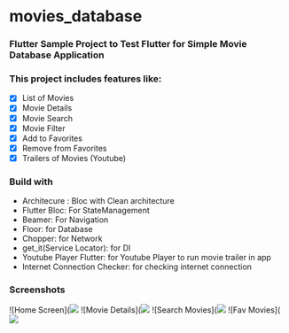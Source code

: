 # movies_database

### Flutter Sample Project to Test Flutter for Simple Movie Database Application

### This project includes features like:

- [x] List of Movies
- [x] Movie Details
- [x] Movie Search
- [x] Movie Filter
- [x] Add to Favorites
- [x] Remove from Favorites
- [x] Trailers of Movies (Youtube)

### Build with

- Architecure : Bloc with Clean architecture
- Flutter Bloc: For StateManagement
- Beamer: For Navigation
- Floor: for Database
- Chopper: for Network
- get_it(Service Locator): for DI
- Youtube Player Flutter: for Youtube Player to run movie trailer in app
- Internet Connection Checker: for checking internet connection

### Screenshots

![Home Screen](![](screenshots/home_screen.png)
![Movie Details](![](screenshots/movie_detail_screen.png)
![Search Movies](![](screenshots/search_movie.png)
![Fav Movies](![](screenshots/fav_movies.png)